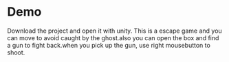 # Demo

Download the project and open it with unity.
This is a escape game and you can move to avoid caught by the ghost.also you can open the box and find a gun to fight back.when you pick up the gun, use right mousebutton to shoot.
